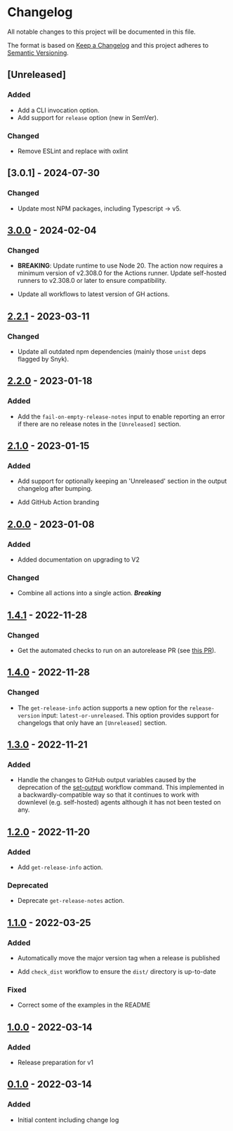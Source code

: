 # Changelog

All notable changes to this project will be documented in this file.

The format is based on [Keep a Changelog](http://keepachangelog.com/)
and this project adheres to [Semantic Versioning](http://semver.org/).

## [Unreleased]

### Added

- Add a CLI invocation option.
- Add support for `release` option (new in SemVer).

### Changed

- Remove ESLint and replace with oxlint

## [3.0.1] - 2024-07-30

### Changed

- Update most NPM packages, including Typescript -> v5.

## [3.0.0] - 2024-02-04

### Changed

- **BREAKING**: Update runtime to use Node 20. The action now requires a minimum version of v2.308.0 for the Actions runner.
  Update self-hosted runners to v2.308.0 or later to ensure compatibility.

- Update all workflows to latest version of GH actions.

## [2.2.1] - 2023-03-11

### Changed

- Update all outdated npm dependencies (mainly those `unist` deps flagged by Snyk).

## [2.2.0] - 2023-01-18

### Added

- Add the `fail-on-empty-release-notes` input to enable reporting an error if there are no release notes in the
  `[Unreleased]` section.

## [2.1.0] - 2023-01-15

### Added

- Add support for optionally keeping an 'Unreleased' section in the output changelog after bumping.

- Add GitHub Action branding

## [2.0.0] - 2023-01-08

### Added

- Added documentation on upgrading to V2

### Changed

- Combine all actions into a single action. ***Breaking***

## [1.4.1] - 2022-11-28

### Changed

- Get the automated checks to run on an autorelease PR (see
  [this PR](https://github.com/release-flow/keep-a-changelog-action/pull/31)).

## [1.4.0] - 2022-11-28

### Changed

- The `get-release-info` action supports a new option for the `release-version` input: `latest-or-unreleased`. This
  option provides support for changelogs that only have an `[Unreleased]` section.

## [1.3.0] - 2022-11-21

### Added

- Handle the changes to GitHub output variables caused by the deprecation of the
  [set-output](https://github.blog/changelog/2022-10-11-github-actions-deprecating-save-state-and-set-output-commands/)
  workflow command. This implemented in a backwardly-compatible way so that it continues to work with downlevel (e.g.
  self-hosted) agents although it has not been tested on any.

## [1.2.0] - 2022-11-20

### Added

- Add `get-release-info` action.

### Deprecated

- Deprecate `get-release-notes` action.

## [1.1.0] - 2022-03-25

### Added

- Automatically move the major version tag when a release is published

- Add `check_dist` workflow to ensure the `dist/` directory is up-to-date

### Fixed

- Correct some of the examples in the README

## [1.0.0] - 2022-03-14

### Added

- Release preparation for v1

## [0.1.0] - 2022-03-14

### Added

- Initial content including change log

[3.0.0]: https://github.com/release-flow/keep-a-changelog-action/compare/v2.2.1...v3.0.0

[2.2.1]: https://github.com/release-flow/keep-a-changelog-action/compare/v2.2.0...v2.2.1

[2.2.0]: https://github.com/release-flow/keep-a-changelog-action/compare/v2.1.0...v2.2.0

[2.1.0]: https://github.com/release-flow/keep-a-changelog-action/compare/v2.0.0...v2.1.0

[2.0.0]: https://github.com/release-flow/keep-a-changelog-action/compare/v1.4.1...v2.0.0

[1.4.1]: https://github.com/release-flow/keep-a-changelog-action/compare/v1.4.0...v1.4.1

[1.4.0]: https://github.com/release-flow/keep-a-changelog-action/compare/v1.3.0...v1.4.0

[1.3.0]: https://github.com/release-flow/keep-a-changelog-action/compare/v1.2.0...v1.3.0

[1.2.0]: https://github.com/release-flow/keep-a-changelog-action/compare/v1.1.0...v1.2.0

[1.1.0]: https://github.com/release-flow/keep-a-changelog-action/compare/v1.0.0...v1.1.0

[1.0.0]: https://github.com/release-flow/keep-a-changelog-action/compare/v0.1.0...v1.0.0

[0.1.0]: https://github.com/release-flow/keep-a-changelog-action/releases/tag/v0.1.0
